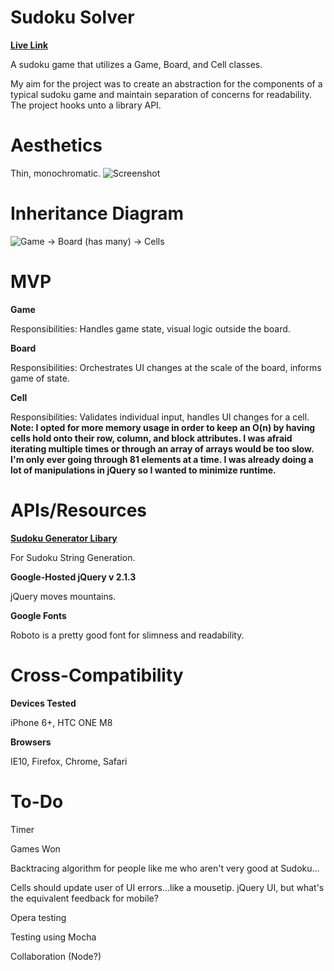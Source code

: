 Sudoku Solver
==

[**Live Link**][live-link]

A sudoku game that utilizes a Game, Board, and Cell classes.

My aim for the project was to create an abstraction for the components of a typical sudoku game and maintain separation of concerns for readability. The project hooks unto a library API.

Aesthetics
==
Thin, monochromatic.
![Screenshot][screenshot]


Inheritance Diagram
==
![Game -> Board (has many) -> Cells][sudoku-inheritance]

MVP
==
**Game**

Responsibilities: Handles game state, visual logic outside the board.

**Board**

Responsibilities: Orchestrates UI changes at the scale of the board, informs game of state.

**Cell**

Responsibilities: Validates individual input, handles UI changes for a cell. **Note: I opted for more memory usage in order to keep an O(n) by having cells hold onto their row, column, and block attributes. I was afraid iterating multiple times or through an array of arrays would be too slow. I'm only ever going through 81 elements at a time. I was already doing a lot of manipulations in jQuery so I wanted to minimize runtime.**

APIs/Resources
==
**[Sudoku Generator Libary][sudoku-generator]**

For Sudoku String Generation.


**Google-Hosted jQuery v 2.1.3**

jQuery moves mountains.

**Google Fonts**

Roboto is a pretty good font for slimness and readability.


Cross-Compatibility
==
**Devices Tested**

iPhone 6+, HTC ONE M8

**Browsers**

IE10, Firefox, Chrome, Safari

To-Do
==
Timer

Games Won

Backtracing algorithm for people like me who aren't very good at Sudoku...

Cells should update user of UI errors...like a mousetip. jQuery UI, but what's the equivalent feedback for mobile?

Opera testing

Testing using Mocha

Collaboration (Node?)

[screenshot]: http://i.imgur.com/P0o7S5A.png
[live-link]: http://www.jesusmaldonado.net/sudoku-uber/
[sudoku-inheritance]: http://i.imgur.com/xlTJeug.jpg?3
[sudoku-generator]: https://github.com/robatron/sudoku.js
